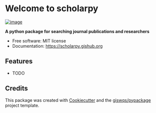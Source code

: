 # Welcome to scholarpy

[![image](https://img.shields.io/pypi/v/scholarpy.svg)](https://pypi.python.org/pypi/scholarpy)

**A python package for searching journal publications and researchers**

-   Free software: MIT license
-   Documentation: <https://scholarpy.gishub.org>

## Features

-   TODO

## Credits

This package was created with [Cookiecutter](https://github.com/cookiecutter/cookiecutter) and the [giswqs/pypackage](https://github.com/giswqs/pypackage) project template.

